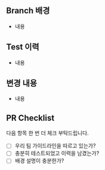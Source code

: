 ## Branch 배경
- 내용

## Test 이력
- 내용

## 변경 내용
- 내용

## PR Checklist
다음 항목 한 번 더 체크 부탁드립니다.

- [ ] 우리 팀 가이드라인을 따르고 있는가?
- [ ] 충분히 테스트되었고 이력을 남겼는가?
- [ ] 배경 설명이 충분한가?
